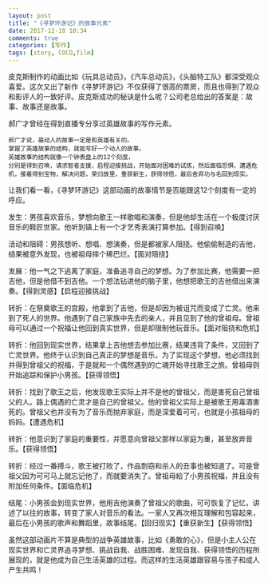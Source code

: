 ```yaml
---
layout: post
title: "《寻梦环游记》的故事元素"
date: 2017-12-18 10:34
comments: true
categories: [写作]
tags: [story, COCO,film]
---
```

皮克斯制作的动画比如《玩具总动员》，《汽车总动员》，《头脑特工队》都深受观众喜爱。这次又出了新作《寻梦环游记》不仅获得了很高的票房，而且也得到了观众和影评人的一致好评。皮克斯成功的秘诀是什么呢？公司老总给出的答案是：故事、故事还是故事。  

郝广才曾经在得到直播专分享过英雄故事的写作元素。  

    郝广才说，最动人的故事一定是和英雄有关的。
    掌握了英雄故事的结构，就能写好一个动人的故事。
    英雄故事的结构就像一个钟表盘上的12个刻度，
    分别是得到召唤，请求智者支援，启程迎接挑战，开始面对困难的试炼，然后面临恐惧，遭遇危机，接着得到宝物，解决问题，荣归故里，重获新生，获得领悟，最后舍弃功与名回到现实。

让我们看一看，《寻梦环游记》这部动画的故事情节是否能跟这12个刻度有一定的呼应。  

发生：男孩喜欢音乐，梦想向歌王一样歌唱和演奏，但是他却生活在一个极度讨厌音乐的鞋匠世家。他听到镇上有一个才艺秀表演打算参加。【得到召唤】  

活动和阻碍：男孩想听、想唱、想演奏，但是都被家人阻挠。他偷偷制造的吉他，结果被意外发现，也被祖母摔个稀巴烂。【面对阻挠】  

发展：他一气之下逃离了家庭，准备追寻自己的梦想。为了参加比赛，他需要一把吉他，但是他借不到吉他。一个想法钻进他的脑子里，他想把歌王的吉他借出来演奏。【得到灵感】【启程迎接挑战】  

转折：在祭奠歌王的宫殿，他拿到了吉他，但是却因为被诅咒而变成了亡灵。他来到了死人的世界。他遇到了自己家族中先去的亲人，并且见到了他的曾祖母。曾祖母可以通过一个祝福让他回到真实世界，但是却限制他玩音乐。【面对阻挠和危机】  

转折：他回到现实世界，结果拿上吉他想去参加比赛，结果违背了条件，又回到了亡灵世界。他终于认识到自己真正的梦想是音乐，为了实现这个梦想，他必须找到并得到曾祖父的祝福，于是就和一个偶然遇到的亡魂开始寻找歌王之旅。曾祖母则开始追踪和保护小男孩。【获得领悟】  

转折：找到了歌王之后，他发现歌王实际上并不是他的曾祖父，而是害死自己曾祖父的人。路上偶遇的亡灵才是自己的曾祖父。他的曾祖父实际上是被歌王用毒酒害死的。曾祖父也并没有为了音乐而抛弃家庭，而是深爱着可可，也就是小孩祖母的妈妈。【遭遇危机】  

转折：他意识到了家庭的重要性，并愿意向曾祖父那样以家庭为重，甚至放弃音乐。【获得领悟】  

转折：经过一番搏斗，歌王被打败了，作品剽窃和杀人的丑事也被知道了。可是曾祖父因为可可马上就忘记他了，而就要消失了。曾祖母給了小男孩祝福，并且没有附加任何条件。【面临危机】  

结尾：小男孩会到现实世界，他用吉他演奏了曾祖父的歌曲，可可恢复了记忆，讲述了以往的故事，转变了家人对音乐的看法。一家人又再次相互理解和包容起来，最后在小男孩的歌声和舞蹈里，故事结尾。【回归现实】【重获新生】【获得领悟】  

虽然这部动画片不算是典型的战争英雄故事，比如《勇敢的心》，但是小主人公在现实世界和亡灵界追寻梦想、挑战自我、战胜困难、发现自我、获得领悟的历程所展现的，就是他成为自己生活英雄的过程。而这样的生活英雄跟容易与孩子和成人产生共鸣！ 
